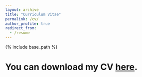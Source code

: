 ```yaml
---
layout: archive
title: "Curriculum Vitae‌"
permalink: /cv/
author_profile: true
redirect_from:
  - /resume
---
```


{% include base_path %}

You can download my CV [here](files/CV_ZhaoHui.pdf).
======

